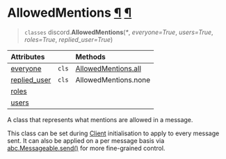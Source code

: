 # AllowedMentions [¶](https://discordpy.readthedocs.io/en/stable/api.html#allowedmentions) [¶](https://discordpy.readthedocs.io/en/stable/api.html#allowedmentions)

> `classes` discord.**AllowedMentions**(_*_, _everyone=True_, _users=True_, _roles=True_, _replied_user=True_)

**Attributes** | | **Methods**
:--- | ---: | :---
[everyone](./everyone) | `cls` | [AllowedMentions.all](./AllowedMentions.all)
[replied_user](./replied_user) | `cls` | AllowedMentions.none
[roles](./roles) | |
[users](./users) | |

A class that represents what mentions are allowed in a message.

This class can be set during [Client](discord/Clients/Client/Client) initialisation to apply to every message sent. It can also be applied on a per message basis via [abc.Messageable.send()](discord/Abstract%20Base%20Classes/Messageable/send) for more fine-grained control.

